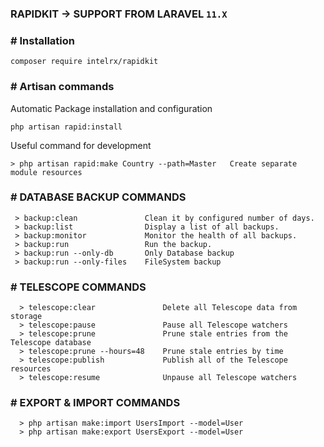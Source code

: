 ### RAPIDKIT -> SUPPORT FROM LARAVEL `11.X`

### # Installation

```
composer require intelrx/rapidkit
```

### # Artisan commands

Automatic Package installation and configuration
```
php artisan rapid:install
```

Useful command for development
```
> php artisan rapid:make Country --path=Master   Create separate module resources
```

### # DATABASE BACKUP COMMANDS
```
 > backup:clean               Clean it by configured number of days.
 > backup:list                Display a list of all backups.
 > backup:monitor             Monitor the health of all backups.
 > backup:run                 Run the backup.
 > backup:run --only-db       Only Database backup
 > backup:run --only-files    FileSystem backup
```

### # TELESCOPE COMMANDS
```
  > telescope:clear               Delete all Telescope data from storage
  > telescope:pause               Pause all Telescope watchers
  > telescope:prune               Prune stale entries from the Telescope database
  > telescope:prune --hours=48    Prune stale entries by time
  > telescope:publish             Publish all of the Telescope resources
  > telescope:resume              Unpause all Telescope watchers
```

### # EXPORT & IMPORT COMMANDS
```
  > php artisan make:import UsersImport --model=User
  > php artisan make:export UsersExport --model=User
```